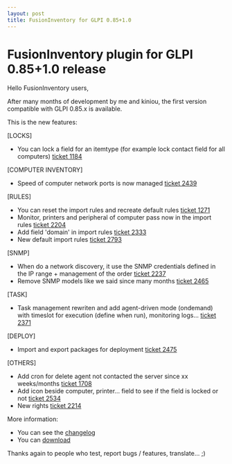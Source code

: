 ```yaml
---
layout: post
title: FusionInventory for GLPI 0.85+1.0
---
```


# FusionInventory plugin for GLPI 0.85+1.0 release

Hello FusionInventory users,

After many months of development by me and kiniou, the first version
compatible with GLPI 0.85.x is available.

This is the new features:

[LOCKS]

* You can lock a field for an itemtype (for example lock contact field for all computers) [ticket 1184](http://forge.fusioninventory.org/issues/1184)

[COMPUTER INVENTORY]

* Speed of computer network ports is now managed [ticket 2439](http://forge.fusioninventory.org/issues/2439)

[RULES]

* You can reset the import rules and recreate default rules [ticket 1271](http://forge.fusioninventory.org/issues/1271)
* Monitor, printers and peripheral of computer pass now in the import rules [ticket 2204](http://forge.fusioninventory.org/issues/2204)
* Add field 'domain' in import rules [ticket 2333](http://forge.fusioninventory.org/issues/2333)
* New default import rules [ticket 2793](http://forge.fusioninventory.org/issues/2793)

[SNMP]

* When do a network discovery, it use the SNMP credentials defined in the IP range + management of the order [ticket 2237](http://forge.fusioninventory.org/issues/2237)
* Remove SNMP models like we said since many months [ticket 2465](http://forge.fusioninventory.org/issues/2465)

[TASK]

* Task management rewriten and add agent-driven mode (ondemand) with timeslot for execution (define when run), monitoring logs... [ticket 2371](http://forge.fusioninventory.org/issues/2371)

[DEPLOY]

* Import and export packages for deployment [ticket 2475](http://forge.fusioninventory.org/issues/2475)

[OTHERS]

* Add cron for delete agent not contacted the server since xx weeks/months [ticket 1708](http://forge.fusioninventory.org/issues/1708)
* Add icon beside computer, printer... field to see if the field is locked or not [ticket 2534](http://forge.fusioninventory.org/issues/2534)
* New rights [ticket 2214](http://forge.fusioninventory.org/issues/2214)


More information:

* You can see the [changelog](http://forge.fusioninventory.org/versions/97)
* You can [download](http://forge.fusioninventory.org/attachments/download/1719/fusioninventory-for-glpi_0.85+1.0.tar.gz)


Thanks again to people who test, report bugs / features, translate... ;)


